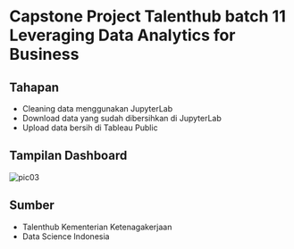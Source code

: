 # Capstone Project Talenthub batch 11 Leveraging Data Analytics for Business

## Tahapan
- Cleaning data menggunakan JupyterLab
- Download data yang sudah dibersihkan di JupyterLab
- Upload data bersih di Tableau Public

## Tampilan Dashboard
![pic03](https://github.com/IrmaD14/project-tableau/assets/149849696/ac0b6a21-ab04-4609-a546-ccfa20de1e9e)

## Sumber
- Talenthub Kementerian Ketenagakerjaan
- Data Science Indonesia
